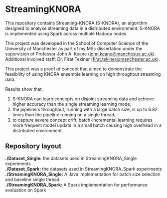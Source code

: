 StreamingKNORA
========

This repository contains Streaming-KNORA (S-KNORA), an algorithm designed to analyse streaming data in a distributed environment. S-KNORA is implemented using Spark across multiple Hadoop nodes.

This project was developed in the School of Computer Science of the University of Manchester as part of my MSc dissertation under the supervision of Professor John A. Keane (john.keane@manchester.ac.uk). Additional involved staff: Dr. Firat Tekiner (firat.tekiner@manchester.ac.uk).

This project was a proof of concept that aimed to demonstrate the feasibility of using KNORA ensemble learning on high throughput streaming data.

Results show that: <br />
1. S-KNORA can learn concepts on disjoint streaming data and achieve higher accuracy than the single streaming learning mode;
2. the pipeline's throughput, running with a large batch size, is up to 6.82 times than the pipeline running on a single thread;
3. to capture severe concept drift, batch-incremental learning requires more frequent model update in a small batch causing high overhead in a distributed environment.


## Repository layout<br />
__./Dataset_Single:__ the datasets used in StreamingKNORA_Single experiments<br />
__./Dataset_Spark:__ the datasets used in StreamingKNORA_Spark experiments<br />
__./StreamingKNORA_Single:__ A Java implementation for batch size selection and  baseline single thread<br />
__./StreamingKNORA_Spark:__ A Spark implementation for performance evaluation on Spark <br />
